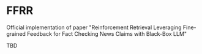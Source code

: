 # FFRR
Official implementation of paper "Reinforcement Retrieval Leveraging Fine-grained Feedback for Fact Checking News Claims with Black-Box LLM"


TBD
